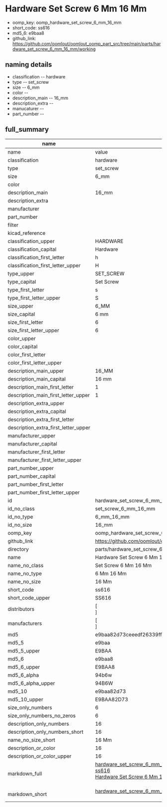# Hardware Set Screw 6 Mm 16 Mm

  
* oomp_key: oomp_hardware_set_screw_6_mm_16_mm 
* short_code: ss616
* md5_6: e9baa8  
* github_link: https://github.com/oomlout/oomlout_oomp_part_src/tree/main/parts/hardware_set_screw_6_mm_16_mm/working  
## naming details
* classification -- hardware
* type -- set_screw
* size -- 6_mm
* color -- 
* description_main -- 16_mm
* description_extra -- 
* manucaturer -- 
* part_number -- 





## full_summary
| name | value | 
| --- | --- | 
| name | value | 
| classification | hardware | 
| type | set_screw | 
| size | 6_mm | 
| color |  | 
| description_main | 16_mm | 
| description_extra |  | 
| manufacturer |  | 
| part_number |  | 
| filter |  | 
| kicad_reference |  | 
| classification_upper | HARDWARE | 
| classification_capital | Hardware | 
| classification_first_letter | h | 
| classification_first_letter_upper | H | 
| type_upper | SET_SCREW | 
| type_capital | Set Screw | 
| type_first_letter | s | 
| type_first_letter_upper | S | 
| size_upper | 6_MM | 
| size_capital | 6 mm | 
| size_first_letter | 6 | 
| size_first_letter_upper | 6 | 
| color_upper |  | 
| color_capital |  | 
| color_first_letter |  | 
| color_first_letter_upper |  | 
| description_main_upper | 16_MM | 
| description_main_capital | 16 mm | 
| description_main_first_letter | 1 | 
| description_main_first_letter_upper | 1 | 
| description_extra_upper |  | 
| description_extra_capital |  | 
| description_extra_first_letter |  | 
| description_extra_first_letter_upper |  | 
| manufacturer_upper |  | 
| manufacturer_capital |  | 
| manufacturer_first_letter |  | 
| manufacturer_first_letter_upper |  | 
| part_number_upper |  | 
| part_number_capital |  | 
| part_number_first_letter |  | 
| part_number_first_letter_upper |  | 
| id | hardware_set_screw_6_mm_16_mm | 
| id_no_class | set_screw_6_mm_16_mm | 
| id_no_type | 6_mm_16_mm | 
| id_no_size | 16_mm | 
| oomp_key | oomp_hardware_set_screw_6_mm_16_mm | 
| github_link | https://github.com/oomlout/oomlout_oomp_part_src/tree/main/parts/hardware_set_screw_6_mm_16_mm/working | 
| directory | parts/hardware_set_screw_6_mm_16_mm | 
| name | Hardware Set Screw 6 Mm 16 Mm | 
| name_no_class | Set Screw 6 Mm 16 Mm | 
| name_no_type | 6 Mm 16 Mm | 
| name_no_size | 16 Mm | 
| short_code | ss616 | 
| short_code_upper | SS616 | 
| distributors | [<br>] | 
| manufacturers | [<br>] | 
| md5 | e9baa82d73ceeedf26339ff61c61e4a4 | 
| md5_5 | e9baa | 
| md5_5_upper | E9BAA | 
| md5_6 | e9baa8 | 
| md5_6_upper | E9BAA8 | 
| md5_6_alpha | 94b6w | 
| md5_6_alpha_upper | 94B6W | 
| md5_10 | e9baa82d73 | 
| md5_10_upper | E9BAA82D73 | 
| size_only_numbers | 6 | 
| size_only_numbers_no_zeros | 6 | 
| description_only_numbers | 16 | 
| description_only_numbers_short | 16 | 
| name_no_size_short | 16 Mm | 
| description_or_color | 16 | 
| description_or_color_upper | 16 | 
| markdown_full | [hardware_set_screw_6_mm_16_mm](https://github.com/oomlout/oomlout_oomp_part_src/tree/main/parts/hardware_set_screw_6_mm_16_mm/working)<br>[ss616](https://github.com/oomlout/oomlout_oomp_part_src/tree/main/parts/hardware_set_screw_6_mm_16_mm/working)<br>[Hardware Set Screw 6 Mm 16 Mm](https://github.com/oomlout/oomlout_oomp_part_src/tree/main/parts/hardware_set_screw_6_mm_16_mm/working)<br><br> | 
| markdown_short | [hardware_set_screw_6_mm_16_mm](https://github.com/oomlout/oomlout_oomp_part_src/tree/main/parts/hardware_set_screw_6_mm_16_mm/working)<br><br> | 

